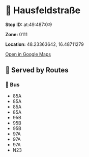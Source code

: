 # 🚉 Hausfeldstraße


**Stop ID:** at:49:487:0:9

**Zone:** 0111

**Location:** 48.23363642, 16.48711279

[Open in Google Maps](https://www.google.com/maps?q=48.23363642,16.48711279)

## 🚆 Served by Routes

### 🚌 Bus
- 85A
- 85A
- 85A
- 85A
- 95B
- 95B
- 95B
- 97A
- 97A
- 97A
- N23